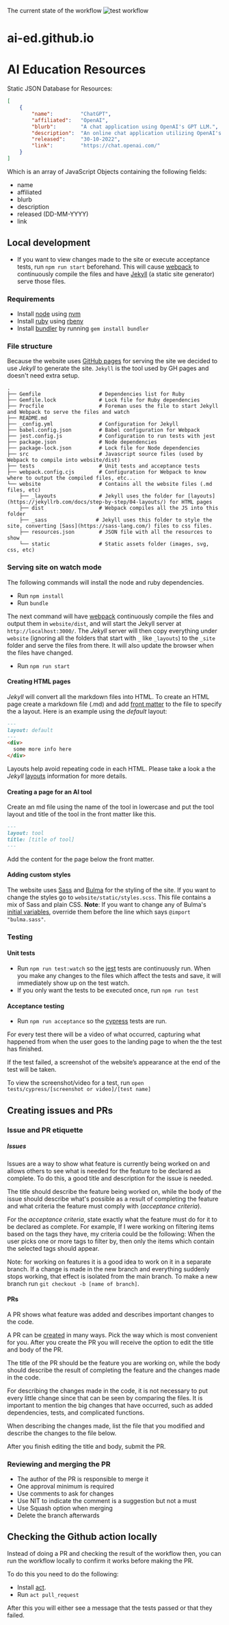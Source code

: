
The current state of the workflow ![test workflow](https://github.com/ai-ed/ai-ed.github.io/actions/workflows/test.yml/badge.svg)

# ai-ed.github.io
# AI Education Resources

Static JSON Database for Resources:

```json
[
    {
        "name":         "ChatGPT",
        "affiliated":	"OpenAI",
        "blurb":        "A chat application using OpenAI's GPT LLM.",
        "description":  "An online chat application utilizing OpenAI's GPT large language model (LLM) to understand user inputs and generate outputs.",
        "released":     "30-10-2022",
        "link":         "https://chat.openai.com/"
    }
]
```

Which is an array of JavaScript Objects containing the following fields:

- name
- affiliated
- blurb
- description
- released (DD-MM-YYYY)
- link

## Local development

* If you want to view changes made to the site or execute acceptance tests, run `npm run start` beforehand. This will cause [webpack](https://webpack.js.org/) to continuously compile the files and have [Jekyll](https://jekyllrb.com/) (a static site generator) serve those files.

### Requirements

* Install [node](https://nodejs.org/en) using [nvm](https://github.com/nvm-sh/nvm)
* Install [ruby](https://www.ruby-lang.org/en/) using [rbenv](https://github.com/rbenv/rbenv)
* Install [bundler](https://bundler.io/) by running `gem install bundler`


### File structure 
Because the website uses [GitHub pages](https://pages.github.com/) for serving the site we decided to use _Jekyll_ to generate the site. `Jekyll` is the tool used by GH pages and doesn't need extra setup.

```
.
├── Gemfile                   # Dependencies list for Ruby
├── Gemfile.lock              # Lock file for Ruby dependencies
├── Procfile                  # Foreman uses the file to start Jekyll and Webpack to serve the files and watch
├── README.md
├── _config.yml               # Configuration for Jekyll
├── babel.config.json         # Babel configuration for Webpack
├── jest.config.js            # Configuration to run tests with jest
├── package.json              # Node dependencies
├── package-lock.json         # Lock file for Node dependencies
├── src                       # Javascript source files (used by Webpack to compile into website/dist)
├── tests                     # Unit tests and acceptance tests
├── webpack.config.cjs        # Configuration for Webpack to know where to output the compiled files, etc...
└── website                   # Contains all the website files (.md files, etc)
    ├── _layouts              # Jekyll uses the folder for [layouts](https://jekyllrb.com/docs/step-by-step/04-layouts/) for HTML pages
    ├── dist                  # Webpack compiles all the JS into this folder
    ├── _sass                # Jekyll uses this folder to style the site, converting [Sass](https://sass-lang.com/) files to css files.
    ├── resources.json        # JSON file with all the resources to show
    └── static                # Static assets folder (images, svg, css, etc)

```

### Serving site on watch mode

The following commands will install the node and ruby dependencies.

* Run `npm install`
* Run `bundle`


The next command will have [webpack](https://webpack.js.org/) continuously compile the files and output them in `website/dist`, and will start the Jekyll server at `http://localhost:3000/`.
The _Jekyll_ server will then copy everything under `website` (ignoring all the folders that start with `_` like `_layouts`) to the `_site` folder and serve the files from there. It will also update the browser when the files have changed.

* Run `npm run start`

#### Creating HTML pages

_Jekyll_ will convert all the markdown files into HTML. To create an HTML page create a markdown file (.md) and add [front matter](https://jekyllrb.com/docs/front-matter/) to the file to specify the a layout. Here is an example using the _default_ layout:

```md
---
layout: default
---
<div>
  some more info here
</div>
```
Layouts help avoid repeating code in each HTML. Please take a look a the _Jekyll_ [layouts](https://jekyllrb.com/docs/step-by-step/04-layouts/) information for more details.

#### Creating a page for an AI tool

Create an md file using the name of the tool in lowercase and put the tool layout and title of the tool in the front matter like this.

```md
---
layout: tool
title: [title of tool]
---
```

Add the content for the page below the front matter.

#### Adding custom styles

The website uses [Sass](https://sass-lang.com/) and [Bulma](https://bulma.io/) for the styling of the site. If you want to change the styles go to `website/static/styles.scss`. This file contains a mix of Sass and plain CSS. 
**Note**: If you want to change any of Bulma's [initial variables](https://github.com/jgthms/bulma/blob/master/sass/utilities/initial-variables.sass), override them before the line which says `@import "bulma.sass"`.

### Testing

#### Unit tests

* Run `npm run test:watch` so the [jest](https://jestjs.io/) tests are continuously run. When you make any changes to the files which affect the tests and save, it will immediately show up on the test watch.
* If you only want the tests to be executed once, run `npm run test`

#### Acceptance testing
* Run `npm run acceptance` so the [cypress](https://www.cypress.io/) tests are run.

For every test there will be a video of what occurred, capturing what happened from when the user goes to the landing page to when the the test has finished.

If the test failed, a screenshot of the website’s appearance at the end of the test will be taken.

To view the screenshot/video for a test,
run `open tests/cypress/[screenshot or video]/[test name]`

## Creating issues and PRs

### Issue and PR etiquette

##### Issues

Issues are a way to show what feature is currently being worked on and allows others to see what is needed for the feature to be declared as complete. To do this, a good title and description for the issue is needed.

The title should describe the feature being worked on, while the body of the issue should describe what's possible as a result of completing the feature and what criteria the feature must comply with (*acceptance criteria*).

For the *acceptance criteria*, state exactly what the feature must do for it to be declared as complete. For example, If I were working on filtering items based on the tags they have, my criteria could be the following: When the user picks one or more tags to filter by, then only the items which contain the selected tags should appear.

Note: for working on features it is a good idea to work on it in a separate branch. If a change is made in the new branch and everything suddenly stops working, that effect is isolated from the main branch. To make a new branch run `git checkout -b [name of branch]`.

#### PRs

A PR shows what feature was added and describes important changes to the code. 

A PR can be [created](https://docs.github.com/en/pull-requests/collaborating-with-pull-requests/PRoposing-changes-to-your-work-with-pull-requests/creating-a-pull-request?tool=cli) in many ways. Pick the way which is most convenient for you. After you create the PR you will receive the option to edit the title and body of the PR.

The title of the PR should be the feature you are working on, while the body should describe the result of completing the feature and the changes made in the code.

For describing the changes made in the code, it is not necessary to put every little change since that can be seen by comparing the files. It is important to mention the big changes that have occurred, such as added dependencies, tests, and complicated functions.

When describing the changes made, list the file that you modified and describe the changes to the file below.

After you finish editing the title and body, submit the PR.

### Reviewing and merging the PR

* The author of the PR is responsible to merge it
* One approval minimum is required
* Use comments to ask for changes
* Use NIT to indicate the comment is a suggestion but not a must
* Use Squash option when merging
* Delete the branch afterwards


## Checking the Github action locally

Instead of doing a PR and checking the result of the workflow then, you can run the workflow locally to confirm it works before making the PR.

To do this you need to do the following:
* Install [act](https://github.com/nektos/act). 
* Run `act pull_request`

After this you will either see a message that the tests passed or that they failed.

